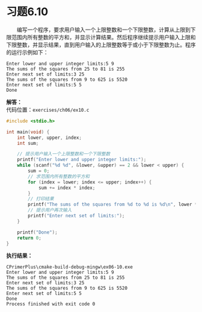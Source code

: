 # 习题6.10

&emsp;&emsp;编写一个程序，要求用户输入一个上限整数和一个下限整数，计算从上限到下限范围内所有整数的平方和，并显示计算结果。然后程序继续提示用户输入上限和下限整数，并显示结果，直到用户输入的上限整数等于或小于下限整数为止。程序的运行示例如下：
```
Enter lower and upper integer limits:5 9
The sums of the squares from 25 to 81 is 255
Enter next set of limits:3 25
The sums of the squares from 9 to 625 is 5520
Enter next set of limits:5 5
Done
```

**解答：**  
代码位置：`exercises/ch06/ex10.c`
```c
#include <stdio.h>

int main(void) {
    int lower, upper, index;
    int sum;

    // 提示用户输入一个上限整数和一个下限整数
    printf("Enter lower and upper integer limits:");
    while (scanf("%d %d", &lower, &upper) == 2 && lower < upper) {
        sum = 0;
        // 求范围内所有整数的平方和
        for (index = lower; index <= upper; index++) {
            sum += index * index;
        }
        // 打印结果
        printf("The sums of the squares from %d to %d is %d\n", lower * lower, upper * upper, sum);
        // 提示用户再次输入
        printf("Enter next set of limits:");
    }

    printf("Done");
    return 0;
}
```

**执行结果：**
```
CPrimerPlus\cmake-build-debug-mingw\ex06-10.exe
Enter lower and upper integer limits:5 9
The sums of the squares from 25 to 81 is 255
Enter next set of limits:3 25
The sums of the squares from 9 to 625 is 5520
Enter next set of limits:5 5
Done
Process finished with exit code 0
```